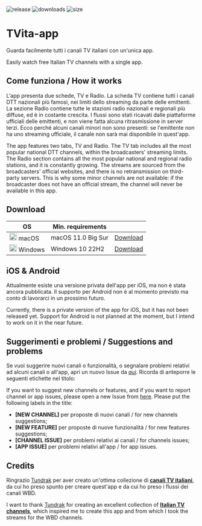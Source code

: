 ![release](https://img.shields.io/github/v/release/rgiorgiotech/TVita-app) ![downloads](https://img.shields.io/github/downloads/rgiorgiotech/TVita-app/total) ![size](https://img.shields.io/github/repo-size/rgiorgiotech/TVita-app)
# TVita-app
Guarda facilmente tutti i canali TV italiani con un'unica app.

Easily watch free Italian TV channels with a single app.

## Come funziona / How it works
L'app presenta due schede, TV e Radio. La scheda TV contiene tutti i canali DTT nazionali più famosi, nei limiti dello streaming da parte delle emittenti. La sezione Radio contiene tutte le stazioni radio nazionali e regionali più diffuse, ed è in costante crescita.
I flussi sono stati ricavati dalle piattaforme ufficiali delle emittenti, e non viene fatta alcuna ritrasmissione in server terzi. Ecco perché alcuni canali minori non sono presenti: se l'emittente non ha uno streaming ufficiale, il canale non sarà mai disponibile in quest'app.

The app features two tabs, TV and Radio. The TV tab includes all the most popular national DTT channels, within the broadcasters' streaming limits. The Radio section contains all the most popular national and regional radio stations, and it is constantly growing.
The streams are sourced from the broadcasters' official websites, and there is no retransmission on third-party servers. This is why some minor channels are not available: if the broadcaster does not have an official stream, the channel will never be available in this app.

## Download
| OS      | Min. requirements        |             |
|---------|--------------------------|-------------|
| <img src="https://upload.wikimedia.org/wikipedia/commons/1/1b/Apple_logo_grey.svg" width="20"/> macOS   | macOS 11.0 Big Sur  | [Download](https://github.com/rgiorgiotech/TVita-app/releases/latest/download/TVita-macOS-universal-latest.dmg)    |
| <img src="https://upload.wikimedia.org/wikipedia/commons/8/87/Windows_logo_-_2021.svg" width="20"/> Windows | Windows 10 22H2     | [Download](https://github.com/rgiorgiotech/TVita-app/releases/latest/download/TVita-Win-latest.msixbundle)    |

## iOS & Android
Attualmente esiste una versione privata dell'app per iOS, ma non è stata ancora pubblicata. Il supporto per Android non è al momento previsto ma conto di lavorarci in un prossimo futuro.

Currently, there is a private version of the app for iOS, but it has not been released yet. Support for Android is not planned at the moment, but I intend to work on it in the near future.

## Suggerimenti e problemi / Suggestions and problems
Se vuoi suggerire nuovi canali o funzionalità, o segnalare problemi relativi ad alcuni canali o all'app, apri un nuovo Issue da [qui](https://github.com/rgiorgiotech/TVita-app/issues). Ricorda di anteporre le seguenti etichette nel titolo:

If you want to suggest new channels or features, and if you want to report channel or app issues, please open a new Issue from [here](https://github.com/rgiorgiotech/TVita-app/issues). Please put the following labels in the title:

- **[NEW CHANNEL]** per proposte di nuovi canali / for new channels suggestions;
- **[NEW FEATURE]** per proposte di nuove funzionalità / for new features suggestions;
- **[CHANNEL ISSUE]** per problemi relativi ai canali / for channels issues;
- **[APP ISSUE]** per problemi relativi all'app / for app issues.

## Credits
Ringrazio [Tundrak](https://github.com/Tundrak) per aver creato un'ottima collezione di [**canali TV italiani**](https://github.com/Tundrak/IPTV-Italia), da cui ho preso spunto per creare quest'app e da cui ho preso i flussi dei canali WBD.

I want to thank [Tundrak](https://github.com/Tundrak) for creating an excellent collection of [**Italian TV channels**](https://github.com/Tundrak/IPTV-Italia), which inspired me to create this app and from which I took the streams for the WBD channels.
